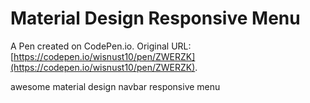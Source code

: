 # Material Design Responsive Menu

A Pen created on CodePen.io. Original URL: [https://codepen.io/wisnust10/pen/ZWERZK](https://codepen.io/wisnust10/pen/ZWERZK).

awesome material design navbar responsive menu